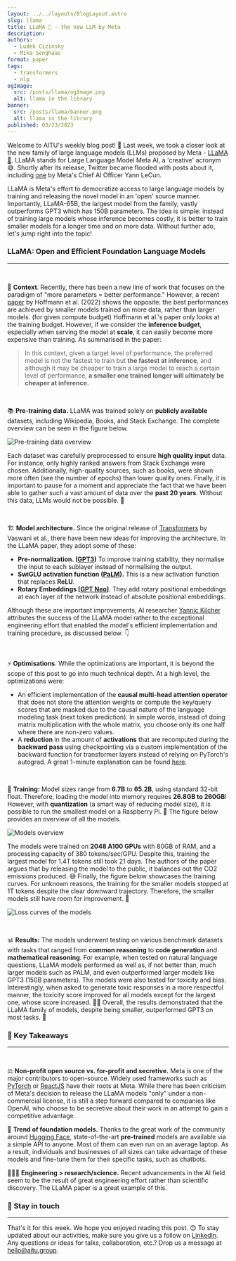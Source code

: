 ```yaml
---
layout: ../../layouts/BlogLayout.astro
slug: llama 
title: LLaMA 🦙 - the new LLM by Meta
description: 
authors:
  - Ludek Cizinsky
  - Mika Senghaas
format: paper
tags:
  - transformers
  - nlp
ogImage: 
  src: /posts/llama/ogImage.png
  alt: llama in the library 
banner: 
  src: /posts/llama/banner.png
  alt: llama in the library 
published: 03/23/2023
---
```


Welcome to AITU's weekly blog post! 🙌 Last week, we took a closer look at the new family of large language models (LLMs) proposed by Meta - [LLaMA 🦙](https://research.facebook.com/publications/llama-open-and-efficient-foundation-language-models/). LLaMA stands for Large Language Model Meta AI, a 'creative' acronym 😅. Shortly after its release, Twitter became flooded with posts about it, including [one](https://twitter.com/ylecun/status/1629189925089296386?s=20) by Meta's Chief AI Officer Yann LeCun.

LLaMA is Meta's effort to democratize access to large language models by training and releasing the novel model in an 'open' source manner. Importantly, LLaMA-65B, the largest model from the family, vastly outperforms GPT3 which has 150B parameters. The idea is simple: instead of training large models whose inference becomes costly, it is better to train smaller models for a longer time and on more data. Without further ado, let's jump right into the topic!


### LLaMA: Open and Efficient Foundation Language Models

---

<br/>

📍 **Context**. Recently, there has been a new line of work that focuses on the paradigm of "more parameters = better performance." However, a recent [paper](https://arxiv.org/abs/2203.15556) by Hoffmann et al. (2022) shows the opposite: the best performances are achieved by smaller models trained on more data, rather than larger models. (for given compute budget) Hoffmann et al.'s paper only looks at the training budget. However, if we consider the **inference budget**, especially when serving the model at **scale**, it can easily become more expensive than training. As summarised in the paper:

> In this context, given a target level of performance, the preferred model is not the fastest to train but **the fastest at inference**, and although it may be cheaper to train a large model to reach a certain level of  performance, **a smaller one trained longer will ultimately be cheaper at inference.**

<br/>

📚 **Pre-training data.** LLaMA was trained solely on **publicly available** datasets, including Wikipedia, Books, and Stack Exchange. The complete overview can be seen in the figure below.

![Pre-training data overview](/posts/llama/pretraining-data.png)

Each dataset was carefully preprocessed to ensure **high quality input** data. For instance, only highly ranked answers from Stack Exchange were chosen. Additionally, high-quality sources, such as books, were shown more often (see the number of epochs) than lower quality ones. Finally, it is important to pause for a moment and appreciate the fact that we have been able to gather such a vast amount of data over the **past 20 years**. Without this data, LLMs would not be possible. 👏

<br/>

🏗️ **Model architecture.** Since the original release of [Transformers](https://arxiv.org/abs/1706.03762) by Vaswani et al., there have been new ideas for improving the architecture. In the LLaMA paper, they adopt some of these:

- **Pre-normalization. ([GPT3](https://arxiv.org/abs/2005.14165))** To improve training stability, they normalise the input to each sublayer instead of normalising the output.
- **SwiGLU activation function ([PaLM](https://arxiv.org/abs/2204.02311)).** This is a new activation function that replaces **ReLU**.
- **Rotary Embeddings [[GPT Neo](https://arxiv.org/abs/2204.06745)]**. They add rotary positional embeddings at each layer of the network instead of absolute positional embeddings.

Although these are important improvements, AI researcher [Yannic Kilcher](https://www.ykilcher.com/) attributes the success of the LLaMA model rather to the exceptional engineering effort that enabled the model's efficient implementation and training procedure, as discussed below. 👇

<br/>

⚡ **Optimisations**. While the optimizations are important, it is beyond the scope of this post to go into much technical depth. At a high level, the optimizations were:

- An efficient implementation of the **causal multi-head attention operator** that does not store the attention weights or compute the key/query scores that are masked due to the causal nature of the language modeling task (next token prediction). In simple words, instead of doing matrix multiplication with the whole matrix, you choose only its one half where there are non-zero values.
- A **reduction** in the amount of **activations** that are recomputed during the **backward pass** using checkpointing via a custom implementation of the backward function for transformer layers instead of relying on PyTorch's autograd. A great 1-minute explanation can be found [here](https://youtu.be/E5OnoYF2oAk?t=1349).

<br/>

💪 **Training:** Model sizes range from **6.7B** to **65.2B**, using standard 32-bit float. Therefore, loading the model into memory requires **26.8GB to 260GB**! However, with **quantization** (a smart way of reducing model size), it is possible to run the smallest model on a Raspberry Pi. 🤯 The figure below provides an overview of all the models.

![Models overview](/posts/llama/models-overview.png)

The models were trained on **2048 A100 GPUs** with 80GB of RAM, and a processing capacity of 380 tokens/sec/GPU. Despite this, training the largest model for 1.4T tokens still took 21 days. The authors of the paper argues that by releasing the model to the public, it balances out the CO2 emissions produced. 😅 Finally, the figure below showcases the training curves. For unknown reasons, the training for the smaller models stopped at 1T tokens despite the clear downward trajectory. Therefore, the smaller models still have room for improvement. 💫

![Loss curves of the models](/posts/llama/training-curves.png)

<br/>

📊 **Results:** The models underwent testing on various benchmark datasets with tasks that ranged from **common reasoning** to **code generation** and **mathematical reasoning**. For example, when tested on natural language questions, LLaMA models performed as well as, if not better than, much larger models such as PALM, and even outperformed larger models like GPT3 (150B parameters). The models were also tested for toxicity and bias. Interestingly, when asked to generate toxic responses in a more respectful manner, the toxicity score improved for all models except for the largest one, whose score increased. 🤷‍♂️ Overall, the results demonstrated that the LLaMA family of models, despite being smaller, outperformed GPT3 on most tasks. 💯 



### 🔮 Key Takeaways

---

<br/>

⚖️ **Non-profit open source vs. for-profit and secretive.** Meta is one of the major contributors to open-source. Widely used frameworks such as [PyTorch](https://pytorch.org/) or [ReactJS](https://react.dev/) have their roots at Meta. While there has been criticism of Meta's decision to release the LLaMA models "only" under a non-commercial license, it is still a step forward compared to companies like OpenAI, who choose to be secretive about their work in an attempt to gain a competitive advantage.

💪 **Trend of foundation models.** Thanks to the great work of the community around [Hugging Face](https://huggingface.co/), state-of-the-art **pre-trained** models are available via a simple API to anyone. Most of them can even run on an average laptop. As a result, individuals and businesses of all sizes can take advantage of these models and fine-tune them for their specific tasks, such as chatbots.

🔬👨‍💻 **Engineering > research/science.** Recent advancements in the AI field seem to be the result of great engineering effort rather than scientific discovery. The LLaMA paper is a great example of this.

### 📣 Stay in touch

---

That's it for this week. We hope you enjoyed reading this post. 😊 To stay updated about our activities, make sure you give us a follow on [LinkedIn](https://www.linkedin.com/company/aitu-dk/). Any questions or ideas for talks, collaboration, etc.? Drop us a message at [hello@aitu.group](mailto:hello@aitu.group).